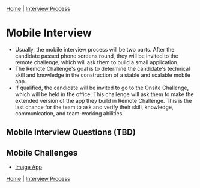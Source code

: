 [Home](../../README.md) |
[Interview Process](../README.md)

# Mobile Interview
- Usually, the mobile interview process will be two parts. After the candidate passed phone screens round, they will be invited to the remote challenge, which will ask them to build a small application.
- The Remote Challenge's goal is to determine the candidate's technical skill and knowledge in the construction of a stable and scalable mobile app.
- If qualified, the candidate will be invited to go to the Onsite Challenge, which will be held in the office. This challenge will ask them to make the extended version of the app they build in Remote Challenge. This is the last chance for the team to ask and verify their skill, knowledge, communication, and team-working abilities.

## Mobile Interview Questions (TBD)

## Mobile Challenges
- [Image App](/image-app.md)

[Home](../../README.md) |
[Interview Process](../README.md)
